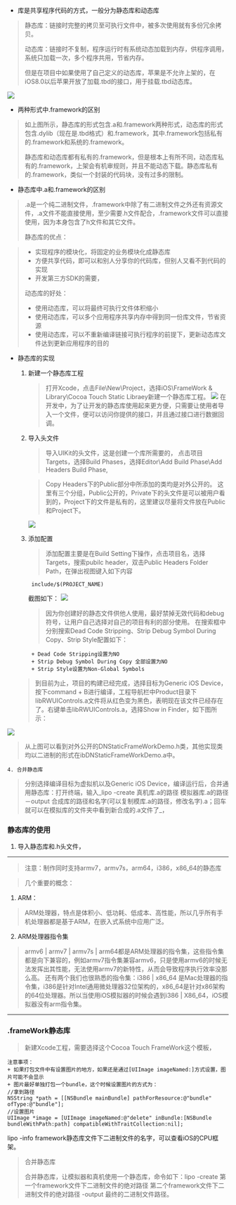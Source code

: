 + 库是共享程序代码的方式，一般分为静态库和动态库

> 静态库：链接时完整的拷贝至可执行文件中，被多次使用就有多份冗余拷贝。
> 
> 动态库：链接时不复制，程序运行时有系统动态加载到内存，供程序调用，系统只加载一次，多个程序共用，节省内存。
> 
> 但是在项目中如果使用了自己定义的动态库，苹果是不允许上架的，在iOS8.0以后苹果开放了加载.tbd的接口，用于挂载.tbd动态库。

![](https://user-gold-cdn.xitu.io/2018/2/5/16164012817a6f6e?imageslim)

+ 两种形式中.framework的区别

> 如上图所示，静态库的形式包含.a和.framework两种形式，动态库的形式包含.dylib（现在是.tbd格式）和.framework，其中.framework包括私有的.framework和系统的.framework。
> 
> 静态库和动态库都有私有的.framework，但是根本上有所不同，动态库私有的.framework，上架会有机审规则，并且不能动态下载。静态库私有的.framework，类似一个封装的代码块，没有过多的限制。
> 

+ 静态库中.a和.framework的区别

> .a是一个纯二进制文件，.framework中除了有二进制文件之外还有资源文件，.a文件不能直接使用，至少需要.h文件配合，.framework文件可以直接使用，因为本身包含了h文件和其它文件。
> 
> 静态库的优点：

> + 实现程序的模块化，将固定的业务模块化成静态库
> + 方便共享代码，即可以和别人分享你的代码库，但别人又看不到代码的实现
> + 开发第三方SDK的需要，
> 
> 动态库的好处：
> 
> + 使用动态库，可以将最终可执行文件体积缩小
> + 使用动态库，可以多个应用程序共享内存中得到同一份库文件，节省资源
> + 使用动态库，可以不重新编译链接可执行程序的前提下，更新动态库文件达到更新应用程序的目的

+ 静态库的实现
	1. 新建一个静态库工程
		
		> 打开Xcode，点击File\New\Project，选择iOS\FrameWork & Library\Cocoa Touch Static Libraey新建一个静态库工程。
![](https://user-gold-cdn.xitu.io/2018/2/1/1614f948bc5f09ee?imageslim)
在开发中，为了让开发的静态库使用起来更方便，只需要让使用者导入一个文件，便可以访问你提供的接口，并且通过接口进行数据回调。

	2. 导入头文件
		
		> 导入UIKit的头文件，这是创建一个库所需要的，
		点击项目Targets，选择Build Phases，选择Editor\Add Build Phase\Add Headers Build Phase,
		
		> Copy Headers下的Public部分中所添加的类均是对外公开的。 这里有三个分组，Public公开的，Private下的头文件是可以被用户看到的，Project下的文件是私有的，这里建议尽量将文件放在Public和Project下。
		
		![](/Users/luleios/Desktop/E451A089-3788-4BD6-997C-229AC13D8004.png)
		
		
	3. 添加配置
		> 添加配置主要是在Build Setting下操作，点击项目名，选择Targets，搜索pubilc header，双击Public Headers Folder Path，在弹出视图键入如下内容
		
			include/$(PROJECT_NAME)
		截图如下：
		![](/Users/luleios/Desktop/8F42FE06-565E-4428-9B2F-C663D3BE7BF7.png)
		
		> 因为你创建好的静态文件供他人使用，最好禁掉无效代码和debug符号，让用户自己选择对自己的项目有利的部分使用。
在搜索框中分别搜索Dead Code Stripping、Strip Debug Symbol During Copy、Strip Style配置如下：

			+ Dead Code Stripping设置为NO
			+ Strip Debug Symbol During Copy 全部设置为NO
			+ Strip Style设置为Non-Global Symbols
	> 到目前为止，项目的构建已经完成，选择目标为Generic iOS Device，按下command + B进行编译，工程导航栏中Product目录下libRWUIControls.a文件将从红色变为黑色，表明现在该文件已经存在了。右键单击libRWUIControls.a，选择Show in Finder，如下图所示：

![](/Users/luleios/Desktop/0330AFE3-2B8B-4489-A0EC-F9A94A199F6B.png)
>从上图可以看到对外公开的DNStaticFrameWorkDemo.h类，其他实现类均以二进制的形式在ibDNStaticFrameWorkDemo.a中。

	4. 合并静态库
> 分别选择编译目标为虚拟机以及Generic iOS Device，编译运行后，合并通用静态库：打开终端，输入_lipo -create 真机库.a的路径 模拟器库.a的路径 －output 合成库的路径和名字(可以复制模库.a的路径，修改名字).a；回车就可以在模拟库的文件夹中看到新合成的.a文件了_，


### 静态库的使用

1. 导入静态库和.h头文件，

----------


> 注意：制作同时支持armv7，armv7s，arm64，i386，x86\_64的静态库

> 几个重要的概念：

1. ARM：
> ARM处理器，特点是体积小、低功耗、低成本、高性能，所以几乎所有手机处理器都是基于ARM，在嵌入式系统中应用广泛。

2. ARM处理器指令集
> armv6 | armv7 | armv7s | arm64都是ARM处理器的指令集，这些指令集都是向下兼容的，例如armv7指令集兼容armv6，只是使用armv6的时候无法发挥出其性能，无法使用armv7的新特性，从而会导致程序执行效率没那么高。
> 还有两个我们也很熟悉的指令集：i386 | x86\_64 是Mac处理器的指令集，i386是针对Intel通用微处理器32位架构的，x86\_64是针对x86架构的64位处理器。所以当使用iOS模拟器的时候会遇到i386 | X86\_64，iOS模拟器没有arm指令集。







----


### .frameWork静态库
> 新建Xcode工程，需要选择这个Cocoa Touch FrameWork这个模板，

```
注意事项：
+ 如果打包文件中有设置图片的地方，如果还是通过[UIImage imageNamed:]方式设置，图片可能不会显示
+ 图片最好单独打包一个bundle，这个时候设置图片的方式为：
//拿到路径
NSString *path = [[NSBundle mainBundle] pathForResource:@"bundle" ofType:@"bundle"];
//设置图片
UIImage *image = [UIImage imageNamed:@"delete" inBundle:[NSBundle bundleWithPath:path] compatibleWithTraitCollection:nil];
```

lipo -info framework静态库文件下二进制文件的名字，可以查看iOS的CPU框架。

> 合并静态库
> 
> 合并静态库，让模拟器和真机使用一个静态库，命令如下：lipo -create 第一个framework文件下二进制文件的绝对路径 第二个framework文件下二进制文件的绝对路径 -output 最终的二进制文件路径。


